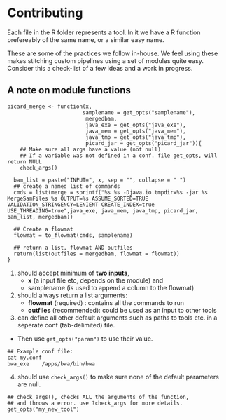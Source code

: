 # Contributing

Each file in the R folder represents a tool. In it we have a R function prefereably of the same name, or a similar easy name.

These are some of the practices we follow in-house. We feel using these makes stitching custom pipelines using a set of modules quite easy. Consider this a check-list of a few ideas and a work in progress.

## A note on module functions

```{r picard_merge, echo=TRUE, comment=""}
picard_merge <- function(x, 
                        samplename = get_opts("samplename"),
                         mergedbam,
                         java_exe = get_opts("java_exe"),
                         java_mem = get_opts("java_mem"),
                         java_tmp = get_opts("java_tmp"),
                         picard_jar = get_opts("picard_jar")){
	## Make sure all args have a value (not null)
	## If a variable was not defined in a conf. file get_opts, will return NULL
	check_args()  
  
  bam_list = paste("INPUT=", x, sep = "", collapse = " ")
  ## create a named list of commands
  cmds = list(merge = sprintf("%s %s -Djava.io.tmpdir=%s -jar %s MergeSamFiles %s OUTPUT=%s ASSUME_SORTED=TRUE VALIDATION_STRINGENCY=LENIENT CREATE_INDEX=true USE_THREADING=true",java_exe, java_mem, java_tmp, picard_jar, bam_list, mergedbam))
  
  ## Create a flowmat
  flowmat = to_flowmat(cmds, samplename)
  
  ## return a list, flowmat AND outfiles
  return(list(outfiles = mergedbam, flowmat = flowmat))
}
```

1. should accept minimum of **two inputs**, 
    - **x** (a input file etc, depends on the module) and
    - samplename (is used to append a column to the flowmat)
2. should always return a list arguments:
    - **flowmat** (required)   : contains all the commands to run
    - **outfiles** (recommended): could be used as an input to other tools
3. can define all other default arguments such as paths to tools etc. in a seperate conf (tab-delimited) file.
  - Then use `get_opts("param")` to use their value.

 ```
 ## Example conf file:
 cat my.conf
 bwa_exe	/apps/bwa/bin/bwa
 ```

4. should use `check_args()` to make sure none of the default parameters are null. 

 ```{r}
 ## check_args(), checks ALL the arguments of the function, 
 ## and throws a error. use ?check_args for more details.
 get_opts("my_new_tool")
 ```


<!-- Here are a few things to note regarding naming a function and what it should do:

- it is *recommended* to have a lower case function name, seperated by `_`. And in general we try to follow Advanced R's [style guide](http://adv-r.had.co.nz/Style.html).
- Each function has:
  - a few input files,
  - a few paths (to files and tools)
  - and default parameters
- Each function return a list, with elements:
  - outfiles: a list/character vector of output file names
  - flowmat: a data.frame, with a few extra attributes -->
  
